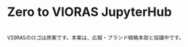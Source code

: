 # Zero to VIORAS JupyterHub

```{tableofcontents}
```

```{note}
VIORASのロゴは原案です。本案は、広報・ブランド戦略本部と協議中です。
```